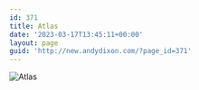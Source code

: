 ```yaml
---
id: 371
title: Atlas
date: '2023-03-17T13:45:11+00:00'
layout: page
guid: 'http://new.andydixon.com/?page_id=371'
---
```


![Atlas](https://i0.wp.com/assets.g8x2.ldn.idrivee2-23.com/posters/Atlas%2001.jpg?w=1200&ssl=1 "Atlas")
